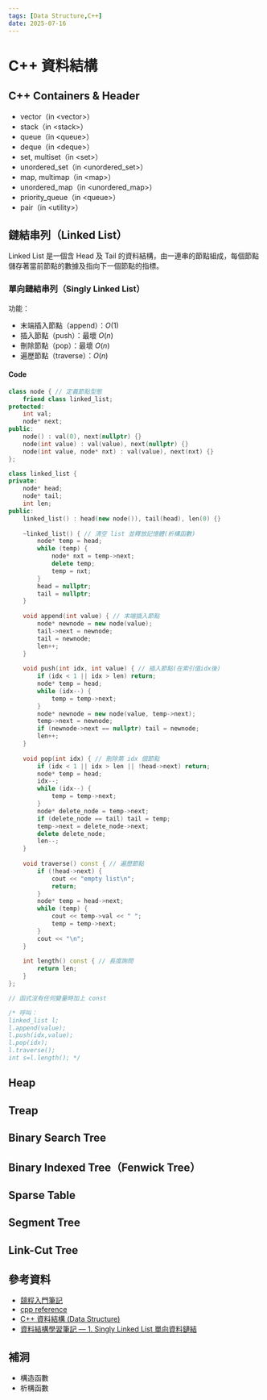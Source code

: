 ```yaml
---
tags: [Data Structure,C++]
date: 2025-07-16
---
```


# C++ 資料結構

## C++ Containers & Header
- vector（in \<vector\>）
- stack（in \<stack\>）
- queue（in \<queue\>）
- deque（in \<deque\>）
- set, multiset（in \<set\>）
- unordered_set（in \<unordered_set\>）
- map, multimap（in \<map\>）
- unordered_map（in \<unordered_map\>）
- priority_queue（in \<queue\>）
- pair（in \<utility\>）

## 鏈結串列（Linked List）
Linked List 是一個含 Head 及 Tail 的資料結構，由一連串的節點組成，每個節點儲存著當前節點的數據及指向下一個節點的指標。

### 單向鏈結串列（Singly Linked List）
功能：
- 末端插入節點（append）：$O(1)$
- 插入節點（push）：最壞 $O(n)$
- 刪除節點（pop）：最壞 $O(n)$
- 遍歷節點（traverse）：$O(n)$

#### Code
```cpp
class node { // 定義節點型態
    friend class linked_list;
protected:
    int val;
    node* next;
public:
    node() : val(0), next(nullptr) {}
    node(int value) : val(value), next(nullptr) {}
    node(int value, node* nxt) : val(value), next(nxt) {}
};

class linked_list {
private:
    node* head;
    node* tail;
    int len;
public:
    linked_list() : head(new node()), tail(head), len(0) {}
    
    ~linked_list() { // 清空 list 並釋放記憶體(析構函數)
        node* temp = head;
        while (temp) {
            node* nxt = temp->next;
            delete temp;
            temp = nxt;
        }
        head = nullptr;
        tail = nullptr;
    }
    
    void append(int value) { // 末端插入節點
        node* newnode = new node(value);
        tail->next = newnode;
        tail = newnode;
        len++;
    }
    
    void push(int idx, int value) { // 插入節點(在索引值idx後)
        if (idx < 1 || idx > len) return;
        node* temp = head;
        while (idx--) {
            temp = temp->next;
        }
        node* newnode = new node(value, temp->next);
        temp->next = newnode;
        if (newnode->next == nullptr) tail = newnode;
        len++;
    }
    
    void pop(int idx) { // 刪除第 idx 個節點
        if (idx < 1 || idx > len || !head->next) return;
        node* temp = head;
        idx--;
        while (idx--) {
            temp = temp->next;
        }
        node* delete_node = temp->next;
        if (delete_node == tail) tail = temp;
        temp->next = delete_node->next;
        delete delete_node;
        len--;
    }
    
    void traverse() const { // 遍歷節點
        if (!head->next) {
            cout << "empty list\n";
            return;
        }
        node* temp = head->next;
        while (temp) {
            cout << temp->val << " ";
            temp = temp->next;
        }
        cout << "\n";
    }
    
    int length() const { // 長度詢問
        return len;
    }
};

// 函式沒有任何變量時加上 const

/* 呼叫：
linked_list l;
l.append(value);
l.push(idx,value);
l.pop(idx);
l.traverse();
int s=l.length(); */
```

## Heap

## Treap

## Binary Search Tree

## Binary Indexed Tree（Fenwick Tree）

## Sparse Table

## Segment Tree

## Link-Cut Tree
## 參考資料
- [競程入門筆記](https://kelly-lu.gitbook.io/jing-cheng-ru-men-bi-ji/jing-cheng-xue-xi-di-tu)
- [cpp reference](https://cplusplus.com/reference/)
- [C++ 資料結構 (Data Structure)](https://andyli.tw/data-structure/)
- [資料結構學習筆記 — 1. Singly Linked List 單向資料鏈結](https://medium.com/@amber.fragments/%E8%B3%87%E6%96%99%E7%B5%90%E6%A7%8B-%E5%AD%B8%E7%BF%92%E7%AD%86%E8%A8%98-1-singly-linked-list-%E5%96%AE%E5%90%91%E8%B3%87%E6%96%99%E9%8F%88%E7%B5%90-c5bb83e3f75d)

## 補洞
- 構造函數
- 析構函數